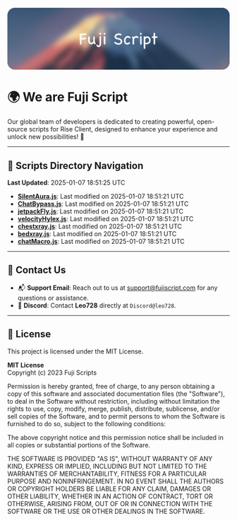 ![Banner](.github/b.webp)

# 🌍 **We are Fuji Script**

Our global team of developers is dedicated to creating powerful, open-source scripts for Rise Client, designed to enhance your experience and unlock new possibilities! 🌟

---
<!-- SCRIPTS_NAVIGATION_START -->
## 📂 **Scripts Directory Navigation**

**Last Updated**: 2025-01-07 18:51:25 UTC

- **[SilentAura.js](scripts/SilentAura.js)**: Last modified on 2025-01-07 18:51:21 UTC
- **[ChatBypass.js](scripts/ChatBypass.js)**: Last modified on 2025-01-07 18:51:21 UTC
- **[jetpackFly.js](scripts/jetpackFly.js)**: Last modified on 2025-01-07 18:51:21 UTC
- **[velocityHylex.js](scripts/velocityHylex.js)**: Last modified on 2025-01-07 18:51:21 UTC
- **[chestxray.js](scripts/chestxray.js)**: Last modified on 2025-01-07 18:51:21 UTC
- **[bedxray.js](scripts/bedxray.js)**: Last modified on 2025-01-07 18:51:21 UTC
- **[chatMacro.js](scripts/chatMacro.js)**: Last modified on 2025-01-07 18:51:21 UTC

<!-- SCRIPTS_NAVIGATION_END -->

---

## 💬 **Contact Us**  
- 📬 **Support Email**: Reach out to us at [support@fujiscript.com](mailto:support@fujiscript.com) for any questions or assistance.  
- 💬 **Discord**: Contact **Leo728** directly at `Discord@leo728`.

---

## 📜 **License**

This project is licensed under the MIT License.  

**MIT License**  
Copyright (c) 2023 Fuji Scripts  

Permission is hereby granted, free of charge, to any person obtaining a copy of this software and associated documentation files (the "Software"), to deal in the Software without restriction, including without limitation the rights to use, copy, modify, merge, publish, distribute, sublicense, and/or sell copies of the Software, and to permit persons to whom the Software is furnished to do so, subject to the following conditions:  

The above copyright notice and this permission notice shall be included in all copies or substantial portions of the Software.  

THE SOFTWARE IS PROVIDED "AS IS", WITHOUT WARRANTY OF ANY KIND, EXPRESS OR IMPLIED, INCLUDING BUT NOT LIMITED TO THE WARRANTIES OF MERCHANTABILITY, FITNESS FOR A PARTICULAR PURPOSE AND NONINFRINGEMENT. IN NO EVENT SHALL THE AUTHORS OR COPYRIGHT HOLDERS BE LIABLE FOR ANY CLAIM, DAMAGES OR OTHER LIABILITY, WHETHER IN AN ACTION OF CONTRACT, TORT OR OTHERWISE, ARISING FROM, OUT OF OR IN CONNECTION WITH THE SOFTWARE OR THE USE OR OTHER DEALINGS IN THE SOFTWARE.  

